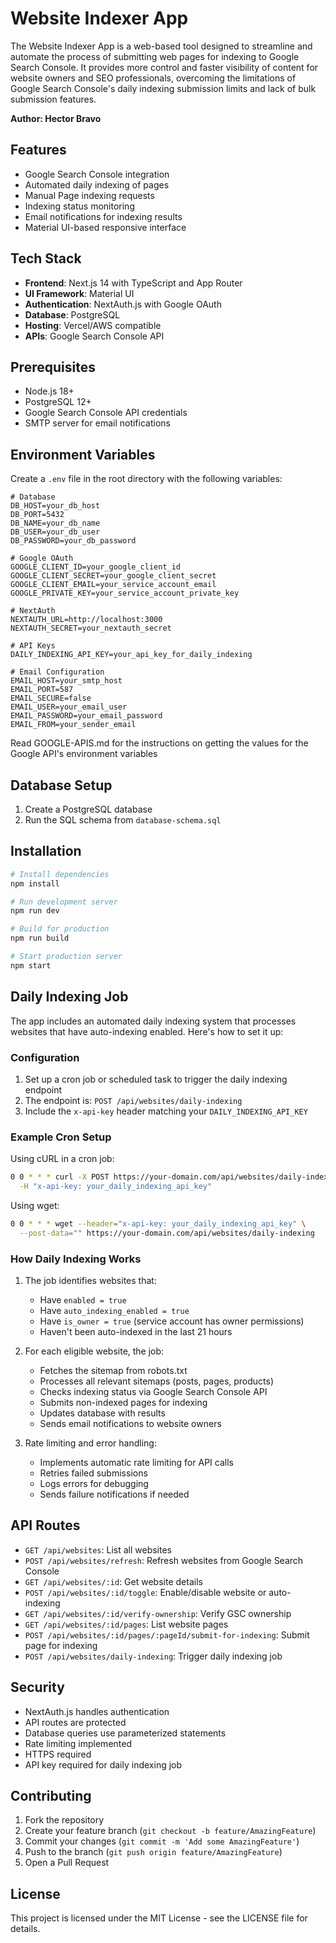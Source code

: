 # Website Indexer App

The Website Indexer App is a web-based tool designed to streamline and automate the process of submitting web pages for indexing to Google Search Console. It provides more control and faster visibility of content for website owners and SEO professionals, overcoming the limitations of Google Search Console's daily indexing submission limits and lack of bulk submission features.

**Author: Hector Bravo**

## Features

- Google Search Console integration
- Automated daily indexing of pages
- Manual Page indexing requests
- Indexing status monitoring
- Email notifications for indexing results
- Material UI-based responsive interface

## Tech Stack

- **Frontend**: Next.js 14 with TypeScript and App Router
- **UI Framework**: Material UI
- **Authentication**: NextAuth.js with Google OAuth
- **Database**: PostgreSQL
- **Hosting**: Vercel/AWS compatible
- **APIs**: Google Search Console API

## Prerequisites

- Node.js 18+
- PostgreSQL 12+
- Google Search Console API credentials
- SMTP server for email notifications

## Environment Variables

Create a `.env` file in the root directory with the following variables:

```env
# Database
DB_HOST=your_db_host
DB_PORT=5432
DB_NAME=your_db_name
DB_USER=your_db_user
DB_PASSWORD=your_db_password

# Google OAuth
GOOGLE_CLIENT_ID=your_google_client_id
GOOGLE_CLIENT_SECRET=your_google_client_secret
GOOGLE_CLIENT_EMAIL=your_service_account_email
GOOGLE_PRIVATE_KEY=your_service_account_private_key

# NextAuth
NEXTAUTH_URL=http://localhost:3000
NEXTAUTH_SECRET=your_nextauth_secret

# API Keys
DAILY_INDEXING_API_KEY=your_api_key_for_daily_indexing

# Email Configuration
EMAIL_HOST=your_smtp_host
EMAIL_PORT=587
EMAIL_SECURE=false
EMAIL_USER=your_email_user
EMAIL_PASSWORD=your_email_password
EMAIL_FROM=your_sender_email
```

Read GOOGLE-APIS.md for the instructions on getting the values for the Google API's environment variables

## Database Setup

1. Create a PostgreSQL database
2. Run the SQL schema from `database-schema.sql`

## Installation

```bash
# Install dependencies
npm install

# Run development server
npm run dev

# Build for production
npm run build

# Start production server
npm start
```

## Daily Indexing Job

The app includes an automated daily indexing system that processes websites that have auto-indexing enabled. Here's how to set it up:

### Configuration

1. Set up a cron job or scheduled task to trigger the daily indexing endpoint
2. The endpoint is: `POST /api/websites/daily-indexing`
3. Include the `x-api-key` header matching your `DAILY_INDEXING_API_KEY`

### Example Cron Setup

Using cURL in a cron job:

```bash
0 0 * * * curl -X POST https://your-domain.com/api/websites/daily-indexing \
  -H "x-api-key: your_daily_indexing_api_key"
```

Using wget:

```bash
0 0 * * * wget --header="x-api-key: your_daily_indexing_api_key" \
  --post-data="" https://your-domain.com/api/websites/daily-indexing
```

### How Daily Indexing Works

1. The job identifies websites that:
   - Have `enabled = true`
   - Have `auto_indexing_enabled = true`
   - Have `is_owner = true` (service account has owner permissions)
   - Haven't been auto-indexed in the last 21 hours

2. For each eligible website, the job:
   - Fetches the sitemap from robots.txt
   - Processes all relevant sitemaps (posts, pages, products)
   - Checks indexing status via Google Search Console API
   - Submits non-indexed pages for indexing
   - Updates database with results
   - Sends email notifications to website owners

3. Rate limiting and error handling:
   - Implements automatic rate limiting for API calls
   - Retries failed submissions
   - Logs errors for debugging
   - Sends failure notifications if needed

## API Routes

- `GET /api/websites`: List all websites
- `POST /api/websites/refresh`: Refresh websites from Google Search Console
- `GET /api/websites/:id`: Get website details
- `POST /api/websites/:id/toggle`: Enable/disable website or auto-indexing
- `GET /api/websites/:id/verify-ownership`: Verify GSC ownership
- `GET /api/websites/:id/pages`: List website pages
- `POST /api/websites/:id/pages/:pageId/submit-for-indexing`: Submit page for indexing
- `POST /api/websites/daily-indexing`: Trigger daily indexing job

## Security

- NextAuth.js handles authentication
- API routes are protected
- Database queries use parameterized statements
- Rate limiting implemented
- HTTPS required
- API key required for daily indexing job

## Contributing

1. Fork the repository
2. Create your feature branch (`git checkout -b feature/AmazingFeature`)
3. Commit your changes (`git commit -m 'Add some AmazingFeature'`)
4. Push to the branch (`git push origin feature/AmazingFeature`)
5. Open a Pull Request

## License

This project is licensed under the MIT License - see the LICENSE file for details.